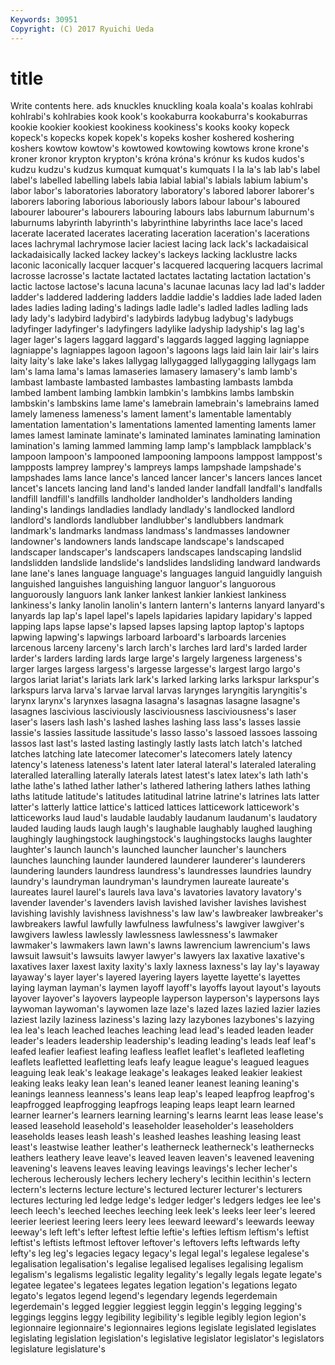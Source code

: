 ```yaml
---
Keywords: 30951 
Copyright: (C) 2017 Ryuichi Ueda
---
```


# title

Write contents here.
ads knuckles knuckling koala koala's
koalas kohlrabi kohlrabi's kohlrabies kook kook's kookaburra kookaburra's kookaburras kookie
kookier kookiest kookiness kookiness's kooks kooky kopeck kopeck's kopecks kopek
kopek's kopeks kosher koshered koshering koshers kowtow kowtow's kowtowed kowtowing
kowtows krone krone's kroner kronor krypton krypton's króna króna's krónur
ks kudos kudos's kudzu kudzu's kudzus kumquat kumquat's kumquats l
la la's lab lab's label label's labelled labelling labels labia
labial labial's labials labium labium's labor labor's laboratories laboratory laboratory's
labored laborer laborer's laborers laboring laborious laboriously labors labour labour's
laboured labourer labourer's labourers labouring labours labs laburnum laburnum's laburnums
labyrinth labyrinth's labyrinthine labyrinths lace lace's laced lacerate lacerated lacerates
lacerating laceration laceration's lacerations laces lachrymal lachrymose lacier laciest lacing
lack lack's lackadaisical lackadaisically lacked lackey lackey's lackeys lacking lacklustre
lacks laconic laconically lacquer lacquer's lacquered lacquering lacquers lacrimal lacrosse
lacrosse's lactate lactated lactates lactating lactation lactation's lactic lactose lactose's
lacuna lacuna's lacunae lacunas lacy lad lad's ladder ladder's laddered
laddering ladders laddie laddie's laddies lade laded laden lades ladies
lading lading's ladings ladle ladle's ladled ladles ladling lads lady
lady's ladybird ladybird's ladybirds ladybug ladybug's ladybugs ladyfinger ladyfinger's ladyfingers
ladylike ladyship ladyship's lag lag's lager lager's lagers laggard laggard's
laggards lagged lagging lagniappe lagniappe's lagniappes lagoon lagoon's lagoons lags
laid lain lair lair's lairs laity laity's lake lake's lakes
lallygag lallygagged lallygagging lallygags lam lam's lama lama's lamas lamaseries
lamasery lamasery's lamb lamb's lambast lambaste lambasted lambastes lambasting lambasts
lambda lambed lambent lambing lambkin lambkin's lambkins lambs lambskin lambskin's
lambskins lame lame's lamebrain lamebrain's lamebrains lamed lamely lameness lameness's
lament lament's lamentable lamentably lamentation lamentation's lamentations lamented lamenting laments
lamer lames lamest laminate laminate's laminated laminates laminating lamination lamination's
laming lammed lamming lamp lamp's lampblack lampblack's lampoon lampoon's lampooned
lampooning lampoons lamppost lamppost's lampposts lamprey lamprey's lampreys lamps lampshade
lampshade's lampshades lams lance lance's lanced lancer lancer's lancers lances
lancet lancet's lancets lancing land land's landed lander landfall landfall's
landfalls landfill landfill's landfills landholder landholder's landholders landing landing's landings
landladies landlady landlady's landlocked landlord landlord's landlords landlubber landlubber's landlubbers
landmark landmark's landmarks landmass landmass's landmasses landowner landowner's landowners lands
landscape landscape's landscaped landscaper landscaper's landscapers landscapes landscaping landslid landslidden
landslide landslide's landslides landsliding landward landwards lane lane's lanes language
language's languages languid languidly languish languished languishes languishing languor languor's
languorous languorously languors lank lanker lankest lankier lankiest lankiness lankiness's
lanky lanolin lanolin's lantern lantern's lanterns lanyard lanyard's lanyards lap
lap's lapel lapel's lapels lapidaries lapidary lapidary's lapped lapping laps
lapse lapse's lapsed lapses lapsing laptop laptop's laptops lapwing lapwing's
lapwings larboard larboard's larboards larcenies larcenous larceny larceny's larch larch's
larches lard lard's larded larder larder's larders larding lards large
large's largely largeness largeness's larger larges largess largess's largesse largesse's
largest largo largo's largos lariat lariat's lariats lark lark's larked
larking larks larkspur larkspur's larkspurs larva larva's larvae larval larvas
larynges laryngitis laryngitis's larynx larynx's larynxes lasagna lasagna's lasagnas lasagne
lasagne's lasagnes lascivious lasciviously lasciviousness lasciviousness's laser laser's lasers lash
lash's lashed lashes lashing lass lass's lasses lassie lassie's lassies
lassitude lassitude's lasso lasso's lassoed lassoes lassoing lassos last last's
lasted lasting lastingly lastly lasts latch latch's latched latches latching
late latecomer latecomer's latecomers lately latency latency's lateness lateness's latent
later lateral lateral's lateraled lateraling lateralled lateralling laterally laterals latest
latest's latex latex's lath lath's lathe lathe's lathed lather lather's
lathered lathering lathers lathes lathing laths latitude latitude's latitudes latitudinal
latrine latrine's latrines lats latter latter's latterly lattice lattice's latticed
lattices latticework latticework's latticeworks laud laud's laudable laudably laudanum laudanum's
laudatory lauded lauding lauds laugh laugh's laughable laughably laughed laughing
laughingly laughingstock laughingstock's laughingstocks laughs laughter laughter's launch launch's launched
launcher launcher's launchers launches launching launder laundered launderer launderer's launderers
laundering launders laundress laundress's laundresses laundries laundry laundry's laundryman laundryman's
laundrymen laureate laureate's laureates laurel laurel's laurels lava lava's lavatories
lavatory lavatory's lavender lavender's lavenders lavish lavished lavisher lavishes lavishest
lavishing lavishly lavishness lavishness's law law's lawbreaker lawbreaker's lawbreakers lawful
lawfully lawfulness lawfulness's lawgiver lawgiver's lawgivers lawless lawlessly lawlessness lawlessness's
lawmaker lawmaker's lawmakers lawn lawn's lawns lawrencium lawrencium's laws lawsuit
lawsuit's lawsuits lawyer lawyer's lawyers lax laxative laxative's laxatives laxer
laxest laxity laxity's laxly laxness laxness's lay lay's layaway layaway's
layer layer's layered layering layers layette layette's layettes laying layman
layman's laymen layoff layoff's layoffs layout layout's layouts layover layover's
layovers laypeople layperson layperson's laypersons lays laywoman laywoman's laywomen laze
laze's lazed lazes lazied lazier lazies laziest lazily laziness laziness's
lazing lazy lazybones lazybones's lazying lea lea's leach leached leaches
leaching lead lead's leaded leaden leader leader's leaders leadership leadership's
leading leading's leads leaf leaf's leafed leafier leafiest leafing leafless
leaflet leaflet's leafleted leafleting leaflets leafletted leafletting leafs leafy league
league's leagued leagues leaguing leak leak's leakage leakage's leakages leaked
leakier leakiest leaking leaks leaky lean lean's leaned leaner leanest
leaning leaning's leanings leanness leanness's leans leap leap's leaped leapfrog
leapfrog's leapfrogged leapfrogging leapfrogs leaping leaps leapt learn learned learner
learner's learners learning learning's learns learnt leas lease lease's leased
leasehold leasehold's leaseholder leaseholder's leaseholders leaseholds leases leash leash's leashed
leashes leashing leasing least least's leastwise leather leather's leatherneck leatherneck's
leathernecks leathers leathery leave leave's leaved leaven leaven's leavened leavening
leavening's leavens leaves leaving leavings leavings's lecher lecher's lecherous lecherously
lechers lechery lechery's lecithin lecithin's lectern lectern's lecterns lecture lecture's
lectured lecturer lecturer's lecturers lectures lecturing led ledge ledge's ledger
ledger's ledgers ledges lee lee's leech leech's leeched leeches leeching
leek leek's leeks leer leer's leered leerier leeriest leering leers
leery lees leeward leeward's leewards leeway leeway's left left's lefter
leftest leftie leftie's lefties leftism leftism's leftist leftist's leftists leftmost
leftover leftover's leftovers lefts leftwards lefty lefty's leg leg's legacies
legacy legacy's legal legal's legalese legalese's legalisation legalisation's legalise legalised
legalises legalising legalism legalism's legalisms legalistic legality legality's legally legals
legate legate's legatee legatee's legatees legates legation legation's legations legato
legato's legatos legend legend's legendary legends legerdemain legerdemain's legged leggier
leggiest leggin leggin's legging legging's leggings leggins leggy legibility legibility's
legible legibly legion legion's legionnaire legionnaire's legionnaires legions legislate legislated
legislates legislating legislation legislation's legislative legislator legislator's legislators legislature legislature's

